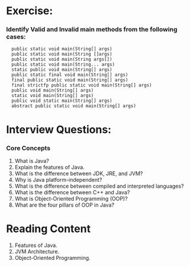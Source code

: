 

# Exercise:

### Identify Valid and Invalid main methods from the following cases:
      public static void main(String[] args)  
      public static void main(String []args)  
      public static void main(String args[])  
      public static void main(String... args)  
      static public void main(String[] args)  
      public static final void main(String[] args)  
      final public static void main(String[] args)  
      final strictfp public static void main(String[] args) 
      public void main(String[] args)  
      static void main(String[] args)  
      public void static main(String[] args)  
      abstract public static void main(String[] args)  

# Interview Questions:
### **Core Concepts**
1. What is Java?
2. Explain the features of Java.
3. What is the difference between JDK, JRE, and JVM?
4. Why is Java platform-independent?
5. What is the difference between compiled and interpreted languages?
6. What is the difference between C++ and Java?
7. What is Object-Oriented Programming (OOP)?
8. What are the four pillars of OOP in Java?

# Reading Content
1. Features of Java.
2. JVM Architecture.
3. Object-Oriented Programming.
   
